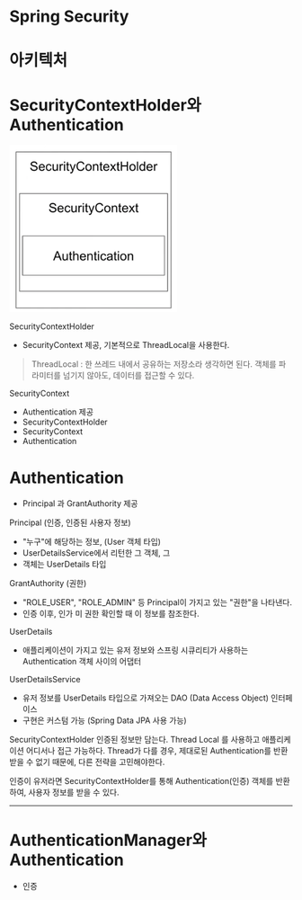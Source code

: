 # Spring Security
# 아키텍처 

# SecurityContextHolder와 Authentication

![security-context-holder](./img/security-context-holder.png)

SecurityContextHolder
- SecurityContext 제공, 기본적으로 ThreadLocal을 사용한다.
> ThreadLocal : 한 쓰레드 내에서 공유하는 저장소라 생각하면 된다. 객체를 파라미터를 넘기지 않아도, 데이터를 접근할 수 있다.

SecurityContext
- Authentication 제공
- SecurityContextHolder
- SecurityContext 
- Authentication

# Authentication

- Principal 과 GrantAuthority 제공

Principal (인증, 인증된 사용자 정보)
- "누구"에 해당하는 정보, (User 객체 타입)
- UserDetailsService에서 리턴한 그 객체, 그 
- 객체는 UserDetails 타입

GrantAuthority (권한)
- "ROLE_USER", "ROLE_ADMIN" 등 Principal이 가지고 있는 "권한"을 나타낸다.
- 인증 이후, 인가 미 권한 확인할 때 이 정보를 참조한다.

UserDetails
- 애플리케이션이 가지고 있는 유저 정보와 스프링 시큐리티가 사용하는 Authentication 객체 사이의 어댑터

UserDetailsService
- 유저 정보를 UserDetails 타입으로 가져오는 DAO (Data Access Object) 인터페이스
- 구현은 커스텀 가능 (Spring Data JPA 사용 가능)

SecurityContextHolder 인증된 정보만 담는다. Thread Local 를 사용하고 애플리케이션 어디서나 접근 가능하다. Thread가 다를 경우, 제대로된 Authentication를 반환 받을 수 없기 때문에, 다른 전략을 고민해야한다.

인증이 유저라면 SecurityContextHolder를 통해 Authentication(인증) 객체를 반환하여, 사용자 정보를 받을 수 있다. 

---

# AuthenticationManager와 Authentication


- 인증

